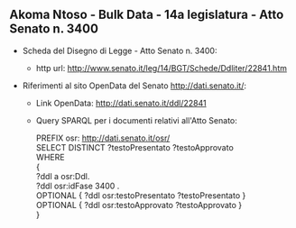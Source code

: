 ## Akoma Ntoso - Bulk Data - 14a legislatura - Atto Senato n. 3400 ##

* Scheda del Disegno di Legge - Atto Senato n. 3400:
	* http url: http://www.senato.it/leg/14/BGT/Schede/Ddliter/22841.htm

* Riferimenti al sito OpenData del Senato http://dati.senato.it/:
	* Link OpenData: http://dati.senato.it/ddl/22841
	* Query SPARQL per i documenti relativi all'Atto Senato:

        PREFIX osr: <http://dati.senato.it/osr/>  
		SELECT DISTINCT ?testoPresentato ?testoApprovato  
		WHERE  
		{  
		    ?ddl a osr:Ddl.  
		    ?ddl osr:idFase 3400 .  
		    OPTIONAL { ?ddl osr:testoPresentato ?testoPresentato }  
		    OPTIONAL { ?ddl osr:testoApprovato ?testoApprovato }  
		}
		